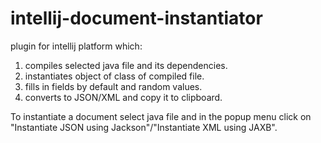 # intellij-document-instantiator
plugin for intellij platform which:
1. compiles selected java file and its dependencies.
2. instantiates object of class of compiled file.
3. fills in fields by default and random values.
4. converts to JSON/XML and copy it to clipboard.

To instantiate a document select java file and in the popup menu click on "Instantiate JSON using Jackson"/"Instantiate XML using JAXB".

